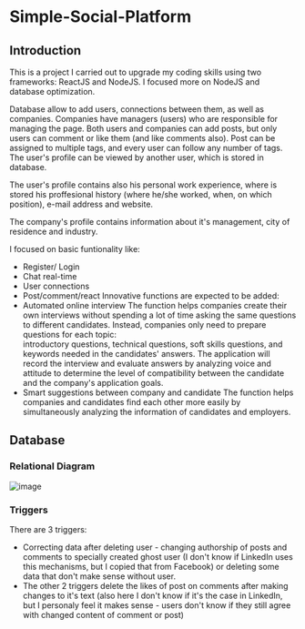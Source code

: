 # Simple-Social-Platform
## Introduction
This is a project I carried out to upgrade my coding skills using two frameworks: ReactJS and NodeJS. I focused more on NodeJS and database optimization.

Database allow to add users, connections between them, as well as companies. Companies have managers (users) who are responsible for managing the page. Both users and companies can add posts, but only users can comment or like them (and like comments also). Post can be assigned to multiple tags, and every user can follow any number of tags. The user's profile can be viewed by another user, which is stored in database.

The user's profile contains also his personal work experience, where is stored his proffesional history (where he/she worked, when, on which position), e-mail address and website.

The company's profile contains information about it's management, city of residence and industry.

I focused on basic funtionality like:
- Register/ Login
- Chat real-time
- User connections
- Post/comment/react
Innovative functions are expected to be added:
- Automated online interview
  The function helps companies create their own interviews without spending a lot of time asking the same questions to different candidates. Instead, companies only need to prepare questions for each topic:   
    introductory questions, technical questions, soft skills questions, and keywords needed in the candidates' answers. The application will record the interview and evaluate answers by analyzing voice and       
    attitude to determine the level of compatibility between the candidate and the company's application goals.
- Smart suggestions between company and candidate
  The function helps companies and candidates find each other more easily by simultaneously analyzing the information of candidates and employers.

## Database
### Relational Diagram
![image](https://github.com/Khanh-BangPham/Social-Platform/assets/77458357/541c655f-6ca2-4df7-8a2b-123e21589fd5)
### Triggers
There are 3 triggers:

- Correcting data after deleting user - changing authorship of posts and comments to specially created ghost user (I don't know if LinkedIn uses this mechanisms, but I copied that from Facebook) or deleting some data that don't make sense without user.
- The other 2 triggers delete the likes of post on comments after making changes to it's text (also here I don't know if it's the case in LinkedIn, but I personaly feel it makes sense - users don't know if they still agree with changed content of comment or post)
